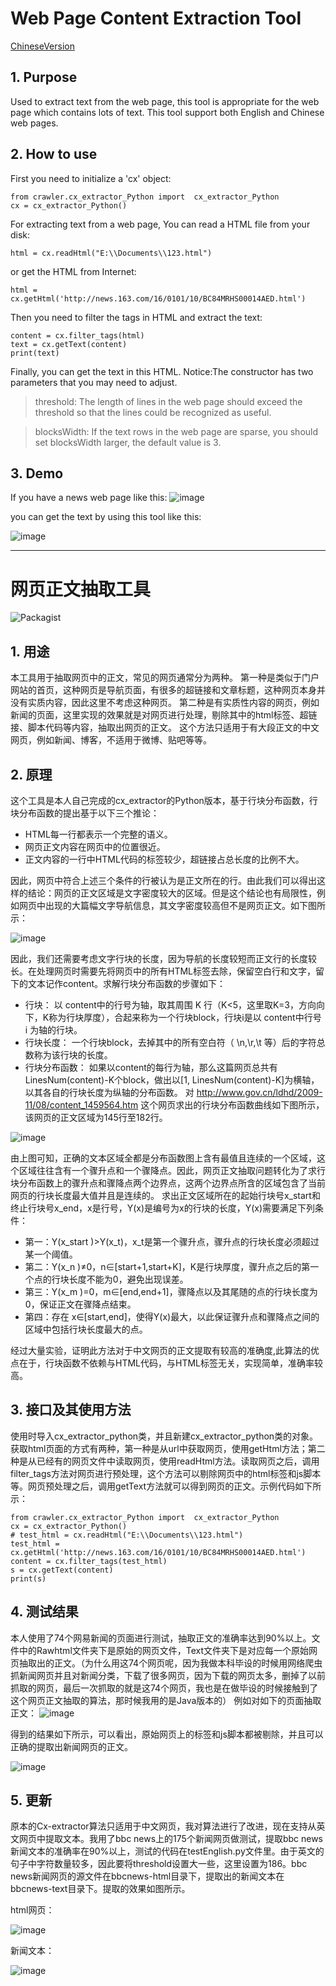 
# Web Page Content Extraction Tool


[ChineseVersion](#ChineseVersion)
## 1. Purpose
Used to extract text from the web page, this tool is appropriate for the web page which contains lots of text. This tool support both English and Chinese web pages.
## 2. How to use
First you need to initialize a 'cx' object:

```
from crawler.cx_extractor_Python import  cx_extractor_Python
cx = cx_extractor_Python()
```

For extracting text from a web page, You can read a HTML file from your disk:

```
html = cx.readHtml("E:\\Documents\\123.html")
```

or get the HTML from Internet:

```
html = cx.getHtml('http://news.163.com/16/0101/10/BC84MRHS00014AED.html')
```

Then you need to filter the tags in HTML and extract the text:
```
content = cx.filter_tags(html)
text = cx.getText(content)
print(text)
```

Finally, you can get the text in this HTML.
Notice:The constructor has two parameters that you may need to adjust.
> threshold: The length of lines in the web page should exceed the threshold so   that the lines could be recognized as useful. 

> blocksWidth: If the text rows in the web page are sparse, you should set blocksWidth larger, the default value is 3.

## 3. Demo
If you have a news web page like this:
![image](/img/html-en.png)

you can get the text by using this tool like this:

![image](/img/text-en.png)



_______________________________________





# <a name='ChineseVersion'>网页正文抽取工具</a>

![Packagist](https://img.shields.io/packagist/l/doctrine/orm.svg)

## 1. 用途
  本工具用于抽取网页中的正文，常见的网页通常分为两种。
  第一种是类似于门户网站的首页，这种网页是导航页面，有很多的超链接和文章标题，这种网页本身并没有实质内容，因此这里不考虑这种网页。
  第二种是有实质性内容的网页，例如新闻的页面，这里实现的效果就是对网页进行处理，剔除其中的html标签、超链接、脚本代码等内容，抽取出网页的正文。
  这个方法只适用于有大段正文的中文网页，例如新闻、博客，不适用于微博、贴吧等等。
## 2. 原理
  这个工具是本人自己完成的cx_extractor的Python版本，基于行块分布函数，行块分布函数的提出基于以下三个推论：
  - HTML每一行都表示一个完整的语义。
  - 网页正文内容在网页中的位置很近。
  - 正文内容的一行中HTML代码的标签较少，超链接占总长度的比例不大。

因此，网页中符合上述三个条件的行被认为是正文所在的行。由此我们可以得出这样的结论：网页的正文区域是文字密度较大的区域。但是这个结论也有局限性，例如网页中出现的大篇幅文字导航信息，其文字密度较高但不是网页正文。如下图所示：
  
![image](/img/1.png)

因此，我们还需要考虑文字行块的长度，因为导航的长度较短而正文行的长度较长。在处理网页时需要先将网页中的所有HTML标签去除，保留空白行和文字，留下的文本记作content。求解行块分布函数的步骤如下：
- 行块：
以 content中的行号为轴，取其周围 K 行（K<5，这里取K=3，方向向下，K称为行块厚度），合起来称为一个行块block，行块i是以 content中行号 i 为轴的行块。
- 行块长度：
一个行块block，去掉其中的所有空白符（ \n,\r,\t 等）后的字符总数称为该行块的长度。
- 行块分布函数：
如果以content的每行为轴，那么这篇网页总共有LinesNum(content)-K个block，做出以[1, LinesNum(content)-K]为横轴，以其各自的行块长度为纵轴的分布函数。
对 http://www.gov.cn/ldhd/2009-11/08/content_1459564.htm 这个网页求出的行块分布函数曲线如下图所示，该网页的正文区域为145行至182行。

![image](/img/2.png)

由上图可知，正确的文本区域全都是分布函数图上含有最值且连续的一个区域，这个区域往往含有一个骤升点和一个骤降点。因此，网页正文抽取问题转化为了求行块分布函数上的骤升点和骤降点两个边界点，这两个边界点所含的区域包含了当前网页的行块长度最大值并且是连续的。
求出正文区域所在的起始行块号x\_start和终止行块号x\_end，x是行号，Y(x)是编号为x的行块的长度，Y(x)需要满足下列条件：
- 第一：Y(x\_start )>Y(x\_t)，x\_t是第一个骤升点，骤升点的行块长度必须超过某一个阈值。
- 第二：Y(x_n )≠0，n∈[start+1,start+K]，K是行块厚度，骤升点之后的第一个点的行块长度不能为0，避免出现误差。
- 第三：Y(x_m )=0，m∈[end,end+1]，骤降点以及其尾随的点的行块长度为0，保证正文在骤降点结束。
- 第四：存在 x∈[start,end]，使得Y(x)最大，以此保证骤升点和骤降点之间的区域中包括行块长度最大的点。

经过大量实验，证明此方法对于中文网页的正文提取有较高的准确度,此算法的优点在于，行块函数不依赖与HTML代码，与HTML标签无关，实现简单，准确率较高。




## 3. 接口及其使用方法

使用时导入cx_extractor_python类，并且新建cx_extractor_python类的对象。获取html页面的方式有两种，第一种是从url中获取网页，使用getHtml方法；第二种是从已经有的网页文件中读取网页，使用readHtml方法。读取网页之后，调用filter_tags方法对网页进行预处理，这个方法可以剔除网页中的html标签和js脚本等。网页预处理之后，调用getText方法就可以得到网页的正文。示例代码如下所示：



```
from crawler.cx_extractor_Python import  cx_extractor_Python
cx = cx_extractor_Python()
# test_html = cx.readHtml("E:\\Documents\\123.html")
test_html = cx.getHtml('http://news.163.com/16/0101/10/BC84MRHS00014AED.html')
content = cx.filter_tags(test_html)
s = cx.getText(content)
print(s)
```
## 4. 测试结果 
本人使用了74个网易新闻的页面进行测试，抽取正文的准确率达到90%以上。文件中的Rawhtml文件夹下是原始的网页文件，Text文件夹下是对应每一个原始网页抽取出的正文。（为什么用这74个网页呢，因为我做本科毕设的时候用网络爬虫抓新闻网页并且对新闻分类，下载了很多网页，因为下载的网页太多，删掉了以前抓取的网页，最后一次抓取的就是这74个网页，我也是在做毕设的时候接触到了这个网页正文抽取的算法，那时候我用的是Java版本的）
例如对如下的页面抽取正文：
![image](/img/raw.png)

得到的结果如下所示，可以看出，原始网页上的标签和js脚本都被剔除，并且可以正确的提取出新闻网页的正文。

![image](/img/text.png)


## 5. 更新
原本的Cx-extractor算法只适用于中文网页，我对算法进行了改进，现在支持从英文网页中提取文本。我用了bbc news上的175个新闻网页做测试，提取bbc news新闻文本的准确率在90%以上，测试的代码在testEnglish.py文件里。由于英文的句子中字符数量较多，因此要将threshold设置大一些，这里设置为186。bbc news新闻网页的源文件在bbcnews-html目录下，提取出的新闻文本在bbcnews-text目录下。提取的效果如图所示。

html网页：

![image](/img/html-en.png)

新闻文本：

![image](/img/text-en.png)

